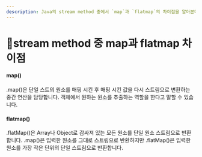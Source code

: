 ```yaml
---
description: Java의 stream method 중에서 `map`과 `flatmap`의 차이점을 알아본다.
---
```


# stream method 중 map과 flatmap 차이점

#### map()

.map()은 단일 스트의 원소를 매핑 시킨 후 매핑 시킨 값을 다시 스트림으로 변환하는 중간 연산을 담당합니다. 객체에서 원하는 원소를 추출하는 역할을 한다고 말할 수 있습니다.

#### flatmap()

.flatMap()은 Array나 Object로 감싸져 있는 모든 원소를 단일 원소 스트림으로 반환합니다. .map()은 입력한 원소를 그대로 스트림으로 반환하지만 .flatMap()은 입력한 원소를 가장 작은 단위의 단일 스트림으로 반환합니다.

